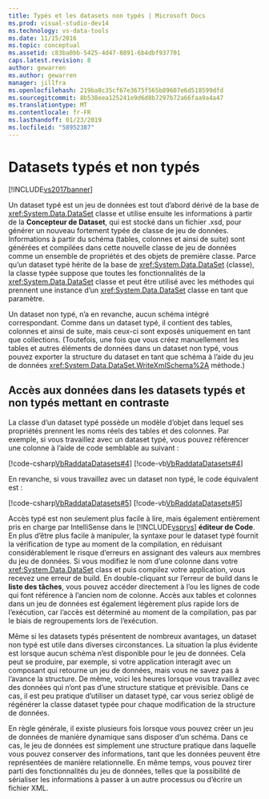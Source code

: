 ```yaml
---
title: Typés et les datasets non typés | Microsoft Docs
ms.prod: visual-studio-dev14
ms.technology: vs-data-tools
ms.date: 11/15/2016
ms.topic: conceptual
ms.assetid: c83ba0bb-5425-4d47-8891-6b4dbf937701
caps.latest.revision: 8
author: gewarren
ms.author: gewarren
manager: jillfra
ms.openlocfilehash: 219ba8c35cf67e3675f565b89607e6d518599dfd
ms.sourcegitcommit: 8b538eea125241e9d6d8b7297b72a66faa9a4a47
ms.translationtype: MT
ms.contentlocale: fr-FR
ms.lasthandoff: 01/23/2019
ms.locfileid: "58952387"
---
```

# <a name="typed-vs-untyped-datasets"></a>Datasets typés et non typés
[!INCLUDE[vs2017banner](../includes/vs2017banner.md)]

  
Un dataset typé est un jeu de données est tout d’abord dérivé de la base de <xref:System.Data.DataSet> classe et utilise ensuite les informations à partir de la **Concepteur de Dataset**, qui est stocké dans un fichier .xsd, pour générer un nouveau fortement typée de classe de jeu de données. Informations à partir du schéma (tables, colonnes et ainsi de suite) sont générées et compilées dans cette nouvelle classe de jeu de données comme un ensemble de propriétés et des objets de première classe. Parce qu’un dataset typé hérite de la base de <xref:System.Data.DataSet> (classe), la classe typée suppose que toutes les fonctionnalités de la <xref:System.Data.DataSet> classe et peut être utilisé avec les méthodes qui prennent une instance d’un <xref:System.Data.DataSet> classe en tant que paramètre.  
  
 Un dataset non typé, n’a en revanche, aucun schéma intégré correspondant. Comme dans un dataset typé, il contient des tables, colonnes et ainsi de suite, mais ceux-ci sont exposés uniquement en tant que collections. (Toutefois, une fois que vous créez manuellement les tables et autres éléments de données dans un dataset non typé, vous pouvez exporter la structure du dataset en tant que schéma à l’aide du jeu de données <xref:System.Data.DataSet.WriteXmlSchema%2A> méthode.)  
  
## <a name="contrasting-data-access-in-typed-and-untyped-datasets"></a>Accès aux données dans les datasets typés et non typés mettant en contraste  
 La classe d’un dataset typé possède un modèle d’objet dans lequel ses propriétés prennent les noms réels des tables et des colonnes. Par exemple, si vous travaillez avec un dataset typé, vous pouvez référencer une colonne à l’aide de code semblable au suivant :  
  
 [!code-csharp[VbRaddataDatasets#4](../snippets/csharp/VS_Snippets_VBCSharp/VbRaddataDatasets/CS/Form1.cs#4)]
 [!code-vb[VbRaddataDatasets#4](../snippets/visualbasic/VS_Snippets_VBCSharp/VbRaddataDatasets/VB/Form1.vb#4)]  
  
 En revanche, si vous travaillez avec un dataset non typé, le code équivalent est :  
  
 [!code-csharp[VbRaddataDatasets#5](../snippets/csharp/VS_Snippets_VBCSharp/VbRaddataDatasets/CS/Form1.cs#5)]
 [!code-vb[VbRaddataDatasets#5](../snippets/visualbasic/VS_Snippets_VBCSharp/VbRaddataDatasets/VB/Form1.vb#5)]  
  
 Accès typé est non seulement plus facile à lire, mais également entièrement pris en charge par IntelliSense dans le [!INCLUDE[vsprvs](../includes/vsprvs-md.md)] **éditeur de Code**. En plus d’être plus facile à manipuler, la syntaxe pour le dataset typé fournit la vérification de type au moment de la compilation, en réduisant considérablement le risque d’erreurs en assignant des valeurs aux membres du jeu de données. Si vous modifiez le nom d’une colonne dans votre <xref:System.Data.DataSet> class et puis compilez votre application, vous recevez une erreur de build. En double-cliquant sur l’erreur de build dans le **liste des tâches**, vous pouvez accéder directement à l’ou les lignes de code qui font référence à l’ancien nom de colonne. Accès aux tables et colonnes dans un jeu de données est également légèrement plus rapide lors de l’exécution, car l’accès est déterminé au moment de la compilation, pas par le biais de regroupements lors de l’exécution.  
  
 Même si les datasets typés présentent de nombreux avantages, un dataset non typé est utile dans diverses circonstances. La situation la plus évidente est lorsque aucun schéma n’est disponible pour le jeu de données. Cela peut se produire, par exemple, si votre application interagit avec un composant qui retourne un jeu de données, mais vous ne savez pas à l’avance la structure. De même, voici les heures lorsque vous travaillez avec des données qui n’ont pas d’une structure statique et prévisible. Dans ce cas, il est peu pratique d’utiliser un dataset typé, car vous seriez obligé de régénérer la classe dataset typée pour chaque modification de la structure de données.  
  
 En règle générale, il existe plusieurs fois lorsque vous pouvez créer un jeu de données de manière dynamique sans disposer d’un schéma. Dans ce cas, le jeu de données est simplement une structure pratique dans laquelle vous pouvez conserver des informations, tant que les données peuvent être représentées de manière relationnelle. En même temps, vous pouvez tirer parti des fonctionnalités du jeu de données, telles que la possibilité de sérialiser les informations à passer à un autre processus ou d’écrire un fichier XML.
